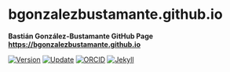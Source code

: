 # bgonzalezbustamante.github.io
 **Bastián González-Bustamante GitHub Page** \
 **https://bgonzalezbustamante.github.io**

[![Version](https://img.shields.io/badge/version-v1.2.10-blue.svg)](https://github.com/bgonzalezbustamante/bgonzalezbustamante.github.io/blob/master/CHANGELOG.md) [![Update](https://img.shields.io/badge/latest%20release-November%202021-orange.svg)](https://bgonzalezbustamante.github.io/) [![ORCID](https://img.shields.io/badge/ORCID%20iD-0000--0003--1510--6820-brightgreen.svg)](http://orcid.org/0000-0003-1510-6820) [![Jekyll](https://img.shields.io/badge/made%20with-Jekyll-1f425f.svg)](https://jekyllrb.com/)
